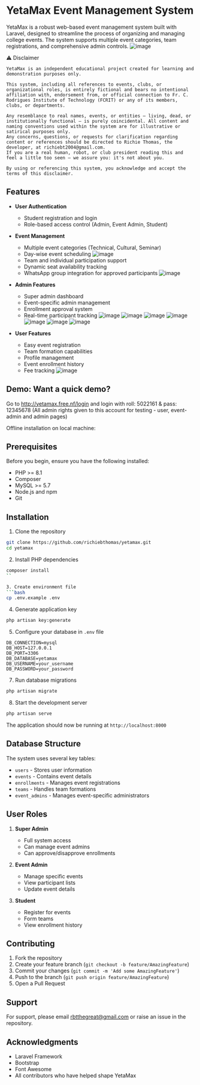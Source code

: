 # YetaMax Event Management System

YetaMax is a robust web-based event management system built with Laravel, designed to streamline the process of organizing and managing college events. The system supports multiple event categories, team registrations, and comprehensive admin controls.
![image](https://github.com/user-attachments/assets/e8a07798-5746-4ccd-b6d4-c13970bcea52)



⚠️ Disclaimer

    YetaMax is an independent educational project created for learning and demonstration purposes only.

    This system, including all references to events, clubs, or organizational roles, is entirely fictional and bears no intentional affiliation with, endorsement from, or official connection to Fr. C. Rodrigues Institute of Technology (FCRIT) or any of its members, clubs, or departments.

    Any resemblance to real names, events, or entities — living, dead, or institutionally functional — is purely coincidental. All content and naming conventions used within the system are for illustrative or satirical purposes only.
    Any concerns, questions, or requests for clarification regarding content or references should be directed to Richie Thomas, the developer, at richiebt2004@gmail.com.
    If you are a real human, robot, or club president reading this and feel a little too seen — we assure you: it's not about you.

    By using or referencing this system, you acknowledge and accept the terms of this disclaimer.

    

## Features

- **User Authentication**
  - Student registration and login
  - Role-based access control (Admin, Event Admin, Student)

- **Event Management**
  - Multiple event categories (Technical, Cultural, Seminar)
  - Day-wise event scheduling
![image](https://github.com/user-attachments/assets/433a2719-0ffd-4698-855f-b65ba6983641)
  - Team and individual participation support
  - Dynamic seat availability tracking
  - WhatsApp group integration for approved participants
![image](https://github.com/user-attachments/assets/7f6a10a6-b9b6-4639-8325-850163aa2aae)


- **Admin Features**
  - Super admin dashboard
  - Event-specific admin management
  - Enrollment approval system
  - Real-time participant tracking
![image](https://github.com/user-attachments/assets/45134980-4829-41dd-8fc5-41a5d69926e3)
![image](https://github.com/user-attachments/assets/50fc1aad-d1f9-43fe-8ede-aeb5bb2ea0f6)
![image](https://github.com/user-attachments/assets/ef6b1f15-1adc-4ba0-b922-14ace7c0526c)
![image](https://github.com/user-attachments/assets/b183dd0a-2950-41f2-8188-82847ac8dc31)
![image](https://github.com/user-attachments/assets/7a46298a-b21b-45e1-9ba9-9f5aa7a2ae8d)
![image](https://github.com/user-attachments/assets/7a26229f-7c1f-4594-b564-9a73e5dda2d8)
![image](https://github.com/user-attachments/assets/27198b0b-3b5f-43f9-9337-ce5c88e8f061)








- **User Features**
  - Easy event registration
  - Team formation capabilities
  - Profile management
  - Event enrollment history
  - Fee tracking
![image](https://github.com/user-attachments/assets/9d8a9da3-25c6-4ab6-bef3-27dcc0a74e43)

## Demo: Want a quick demo? 
Go to http://yetamax.free.nf/login and login with
roll: 5022161 & pass: 12345678
(All admin rights given to this account for testing - user, event-admin and admin pages)

Offline installation on local machine:
## Prerequisites

Before you begin, ensure you have the following installed:
- PHP >= 8.1
- Composer
- MySQL >= 5.7
- Node.js and npm
- Git

## Installation

1. Clone the repository
```bash
git clone https://github.com/richiebthomas/yetamax.git
cd yetamax
```

2. Install PHP dependencies
```bash
composer install
``

3. Create environment file
```bash
cp .env.example .env
```

4. Generate application key
```bash
php artisan key:generate
```

5. Configure your database in `.env` file
```env
DB_CONNECTION=mysql
DB_HOST=127.0.0.1
DB_PORT=3306
DB_DATABASE=yetamax
DB_USERNAME=your_username
DB_PASSWORD=your_password
```

7. Run database migrations
```bash
php artisan migrate
```

8. Start the development server
```bash
php artisan serve
```


The application should now be running at `http://localhost:8000`

## Database Structure

The system uses several key tables:
- `users` - Stores user information
- `events` - Contains event details
- `enrollments` - Manages event registrations
- `teams` - Handles team formations
- `event_admins` - Manages event-specific administrators

## User Roles

1. **Super Admin**
   - Full system access
   - Can manage event admins
   - Can approve/disapprove enrollments

2. **Event Admin**
   - Manage specific events
   - View participant lists
   - Update event details

3. **Student**
   - Register for events
   - Form teams
   - View enrollment history

## Contributing

1. Fork the repository
2. Create your feature branch (`git checkout -b feature/AmazingFeature`)
3. Commit your changes (`git commit -m 'Add some AmazingFeature'`)
4. Push to the branch (`git push origin feature/AmazingFeature`)
5. Open a Pull Request


## Support

For support, please email rbtthegreat@gmail.com or raise an issue in the repository.

## Acknowledgments

- Laravel Framework
- Bootstrap
- Font Awesome
- All contributors who have helped shape YetaMax
